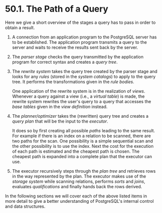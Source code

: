 # 50.1. The Path of a Query

Here we give a short overview of the stages a query has to pass in order to obtain a result.

1. A connection from an application program to the PostgreSQL server has to be established. The application program transmits a query to the server and waits to receive the results sent back by the server.
2. The _parser stage_ checks the query transmitted by the application program for correct syntax and creates a _query tree_.
3. The _rewrite system_ takes the query tree created by the parser stage and looks for any _rules_ \(stored in the _system catalogs_\) to apply to the query tree. It performs the transformations given in the _rule bodies_.

   One application of the rewrite system is in the realization of _views_. Whenever a query against a view \(i.e., a _virtual table_\) is made, the rewrite system rewrites the user's query to a query that accesses the _base tables_ given in the _view definition_ instead.

4. The _planner/optimizer_ takes the \(rewritten\) query tree and creates a _query plan_ that will be the input to the _executor_.

   It does so by first creating all possible _paths_ leading to the same result. For example if there is an index on a relation to be scanned, there are two paths for the scan. One possibility is a simple sequential scan and the other possibility is to use the index. Next the cost for the execution of each path is estimated and the cheapest path is chosen. The cheapest path is expanded into a complete plan that the executor can use.

5. The executor recursively steps through the _plan tree_ and retrieves rows in the way represented by the plan. The executor makes use of the _storage system_ while scanning relations, performs _sorts_ and _joins_, evaluates _qualifications_ and finally hands back the rows derived.

In the following sections we will cover each of the above listed items in more detail to give a better understanding of PostgreSQL's internal control and data structures.

